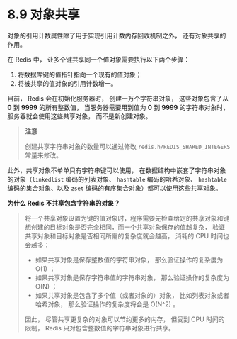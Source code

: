 # 8.9 对象共享

对象的引用计数属性除了用于实现引用计数内存回收机制之外， 还有对象共享的作用。

在 Redis 中， 让多个键共享同一个值对象需要执行以下两个步骤：

1. 将数据库键的值指针指向一个现有的值对象；
2. 将被共享的值对象的引用计数增一。

目前， Redis 会在初始化服务器时， 创建一万个字符串对象， 这些对象包含了从 **0** 到 **9999** 的所有整数值， 当服务器需要用到值为 **0** 到 **9999** 的字符串对象时， 服务器就会使用这些共享对象， 而不是新创建对象。

> **注意**
>
> 创建共享字符串对象的数量可以通过修改 `redis.h/REDIS_SHARED_INTEGERS` 常量来修改。

此外，共享对象不单单只有字符串键可以使用， 在数据结构中嵌套了字符串对象的对象（`linkedlist` 编码的列表对象、 `hashtable` 编码的哈希对象、 `hashtable` 编码的集合对象、以及 `zset` 编码的有序集合对象）都可以使用这些共享对象。

**为什么 Redis 不共享包含字符串的对象？**

> 将一个共享对象设置为键的值对象时，程序需要先检查给定的共享对象和键想创建的目标对象是否完全相同，而一个共享对象保存的值越复杂， 验证共享对象和目标对象是否相同所需的复杂度就会越高， 消耗的 CPU 时间也会越多：
>
> - 如果共享对象是保存整数值的字符串对象， 那么验证操作的复杂度为 O(1) ；
> - 如果共享对象是保存字符串值的字符串对象， 那么验证操作的复杂度为 O(N) ；
> - 如果共享对象是包含了多个值（或者对象的）对象， 比如列表对象或者哈希对象， 那么验证操作的复杂度将会是 O(N^2) 。
>
> 因此， 尽管共享更复杂的对象可以节约更多的内存， 但受到 CPU 时间的限制， Redis 只对包含整数值的字符串对象进行共享。

